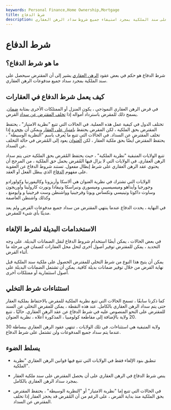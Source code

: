 ```yaml
---
keywords: Personal Finance,Home Ownership,Mortgage
title: شرط الدفاع
description: شرط الدفاع هو شرط الرهن العقاري الذي يشير إلى أن المقترض سيحصل على سند الملكية بمجرد استيفاء جميع شروط سداد الرهن العقاري.
---
```


# شرط الدفاع
## ما هو شرط الدفاع؟

شرط الدفاع هو حكم في بعض عقود [الرهن العقاري](/mortgage) يشير إلى أن المقترض سيحصل على سند الملكية بمجرد سداد جميع مدفوعات الرهن العقاري.

## كيف يعمل شرط الدفاع في العقارات

في قرض الرهن العقاري النموذجي ، يكون المنزل أو الممتلكات الأخرى بمثابة [ضمان](/collateral). يسمح ذلك للمقرض باسترداد أمواله إذا [تخلف المقترض عن سداد](/default2) القرض.

تختلف الدول في كيفية عمل هذه العملية. في الحالات التي تتبع "نظرية الامتياز" ، يحتفظ المقترض بحق الملكية ، لكن المقرض يحتفظ [بامتياز على العقار](/property-lien) ويمكن أن [يحجزه](/foreclosure) إذا تخلف المقترض عن السداد. في الحالات التي تتبع ما يُعرف باسم "النظرية الوسيطة" ، يحتفظ المقترض أيضًا بحق ملكية العقار ، لكن [العنوان](/title) يعود إلى المُقرض في حالة التخلف عن السداد.

تتبع الولايات المتبقية "نظرية الملكية" ، حيث يحتفظ المُقرض بحق الملكية حتى يتم سداد الرهن العقاري. في الولايات التي لا يزال فيها المُقرض يحمل حق الملكية ، من المرجح أن يحتوي عقد الرهن العقاري على شرط إبطال مفعول. تستند شروط الدفاع عن العقوبة على مفهوم [الدفاع](/defeasance) الذي يبطل الفعل أو العقد.

الولايات التي تشترك في نظرية العنوان هي ألاسكا وأريزونا وكاليفورنيا وكولورادو وجورجيا وأيداهو وميسيسيبي وميسوري ونبراسكا ونيفادا ونورث كارولينا وأوريجون وساوث داكوتا وتينيسي وتكساس ويوتا وفرجينيا وواشنطن وست فرجينيا و وايومنغ ، وكذلك واشنطن العاصمة

في النهاية ، يحدث الدفاع عندما ينتهي المقترض من سداد جميع مدفوعات القرض ولم يعد مدينًا بأي شيء للمقرض.

## الاستخدامات البديلة لشرط الإلغاء

في بعض الحالات ، يمكن أيضًا استخدام شروط الدفاع لنقل الضمانات البديلة. على وجه التحديد ، يمكن للمقترض توفير أصول أخرى لتحل محل العقارات كضمان في مرحلة ما أثناء القرض.

يمكن أن يتيح هذا النوع من شرط التخلي للمقترض الحصول على ملكية سند الملكية قبل نهاية القرض من خلال توفير ضمانات بديلة كافية. يمكن أن تشتمل الضمانات البديلة على أصول استثمارية أو ممتلكات أخرى.

## استثناءات شرط التخلي

كما ذكرنا سابقًا ، تسمح الحالات التي تتبع نظرية الملكية للمقرض بالاحتفاظ بملكية العقار حتى يتم سداد الرهن العقاري بالكامل. عند هذه النقطة ، يمكن للمقرض التخلي عن السند للمقترض على النحو المنصوص عليه في شرط الدفاع عن عقد الرهن العقاري. حاليًا ، تتبع 20 ولاية بالإضافة إلى مقاطعة كولومبيا ، المذكورة أعلاه ، نظرية العنوان.

30 ولاية المتبقية هي استثناءات. في تلك الولايات ، تنتهي عقود الرهن العقاري ببساطة عندما يتم سداد جميع المدفوعات ولن تشتمل على شرط الدفاع.

## يسلط الضوء

- تنطبق بنود الإلغاء فقط في الولايات التي تتبع فيها قوانين الرهن العقاري "نظرية الملكية".

- ينص شرط الدفاع في الرهن العقاري على أن يحصل المقترض على سند ملكية العقار بمجرد سداد الرهن العقاري بالكامل.

- في الحالات التي تتبع إما "نظرية الامتياز" أو "النظرية الوسيطة" ، يحتفظ المقترض بحق الملكية منذ بداية القرض ، على الرغم من أن المُقرض قد يحجز العقار إذا تخلف المقترض عن السداد.

